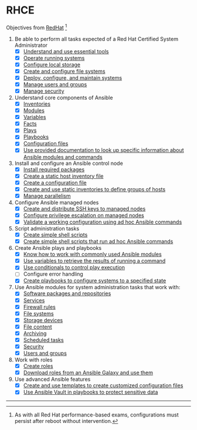 # RHCE
Objectives from [RedHat](https://www.redhat.com/en/services/training/ex294-red-hat-certified-engineer-rhce-exam-red-hat-enterprise-linux-8) [^note]
1. Be able to perform all tasks expected of a Red Hat Certified System Administrator
	- [x] [Understand and use essential tools](Objective_1/Essential_Tools)
	- [x] [Operate running systems](Objective_1/Operate_Systems)
	- [x] [Configure local storage](Objective_1/Storage)
	- [x] [Create and configure file systems](Objective_1/File_Systems)
	- [x] [Deploy, configure, and maintain systems](Objective_1/Deploy_Maintain_Systems)
	- [x] [Manage users and groups](Objective_1/Users)
	- [x] [Manage security](Objective_1/Security)

2. Understand core components of Ansible
	- [x] [Inventories](Objective_2/Inventories)
	- [x] [Modules](Objective_2/Modules)
	- [x] [Variables](Objective_2/Variables)
	- [x] [Facts](Objective_2/Facts)
	- [x] [Plays](Objective_2/Playbooks)
	- [x] [Playbooks](Objective_2/Playbooks)
	- [x] [Configuration files](Objective_2/Configuration)
	- [x] [Use provided documentation to look up specific information about Ansible modules and commands](Objective_2/Documentation)
	
3. Install and configure an Ansible control node
	- [x] [Install required packages](Objective_3/Install)
	- [x] [Create a static host inventory file](Objective_2/Inventories)
	- [x] [Create a configuration file](Objective_2/Configuration)
	- [x] [Create and use static inventories to define groups of hosts](Objective_2/Inventories)
	- [x] [Manage parallelism](Objective_3/Parallelism)
	
4. Configure Ansible managed nodes
	- [x] [Create and distribute SSH keys to managed nodes](Objective_4)
	- [x] [Configure privilege escalation on managed nodes](Objective_4)
	- [x] [Validate a working configuration using ad hoc Ansible commands](Objective_4)
	
5. Script administration tasks
	- [x] [Create simple shell scripts](Objective_5/Scripts)
	- [x] [Create simple shell scripts that run ad hoc Ansible commands](Objective_5/Scripts)

6. Create Ansible plays and playbooks
	- [x] [Know how to work with commonly used Ansible modules](Objective_7)
	- [x] [Use variables to retrieve the results of running a command](Objective_6/Variable_Results)
	- [x] [Use conditionals to control play execution](Objective_6/Conditionals)
	- [ ] Configure error handling
	- [x] [Create playbooks to configure systems to a specified state](Objective_7)

7. Use Ansible modules for system administration tasks that work with:
	- [x] [Software packages and repositories](Objective_7/Packages)
	- [x] [Services](Objective_7/Services)
	- [x] [Firewall rules](Objective_7/Firewall)
	- [x] [File systems](Objective_7/File_Systems)
	- [x] [Storage devices](Objective_7/Storage)
	- [x] [File content](Objective_7/File)
	- [x] [Archiving](Objective_7/Archive)
	- [x] [Scheduled tasks](Objective_7/Scheduled_Tasks)
	- [x] [Security](Objective_7/Security)
	- [x] [Users and groups](Objective_7/Users)

8. Work with roles
	- [x] [Create roles](Objective_8/Roles/vsftpd)
	- [x] [Download roles from an Ansible Galaxy and use them](Objective_8/Roles)

9. Use advanced Ansible features
	- [x] [Create and use templates to create customized configuration files](Objective_9/Templates)
	- [x] [Use Ansible Vault in playbooks to protect sensitive data](Objective_9/Vault)
---
[^note]: As with all Red Hat performance-based exams, configurations must persist after reboot without intervention.
